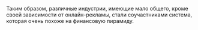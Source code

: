 
Таким образом, различные индустрии, имеющие мало общего, кроме своей зависимости от онлайн-рекламы, стали соучастниками система, которая очень похоже на финансовую пирамиду.
